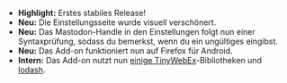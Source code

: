 * **Highlight:** Erstes stabiles Release!
* **Neu:** Die Einstellungsseite wurde visuell verschönert.
* **Neu:** Das Mastodon-Handle in den Einstellungen folgt nun einer Syntaxprüfung, sodass du bemerkst, wenn du ein ungültiges eingibst.
* **Neu:** Das Add-on funktioniert nun auf Firefox für Android.
* **Intern:** Das Add-on nutzt nun [einige TinyWebEx](https://github.com/TinyWebEx)-Bibliotheken und [lodash](https://github.com/lodash/lodash).
